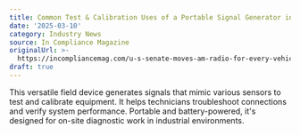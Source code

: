 ```yaml
---
title: Common Test & Calibration Uses of a Portable Signal Generator in The Field
date: '2025-03-10'
category: Industry News
source: In Compliance Magazine
originalUrl: >-
  https://incompliancemag.com/u-s-senate-moves-am-radio-for-every-vehicle-act-out-of-committee/
draft: true
---
```

This versatile field device generates signals that mimic various sensors to test and calibrate equipment. It helps technicians troubleshoot connections and verify system performance. Portable and battery-powered, it's designed for on-site diagnostic work in industrial environments.

